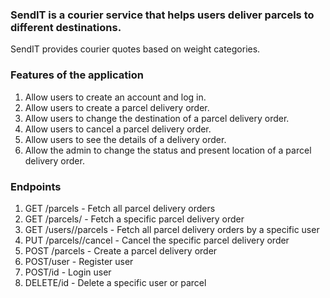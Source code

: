 
### SendIT is a courier service that helps users deliver parcels to different destinations. <br/>
SendIT provides courier quotes based on weight categories. <br/>

### Features of the application <br/>
1. Allow users to create an account and log in.  <br/>
2. Allow users to create a parcel delivery order.  <br/>
3. Allow users to change the destination of a parcel delivery order. <br/>
4. Allow users to cancel a parcel delivery order. <br/>
5. Allow users to see the details of a delivery order.  <br/>
6. Allow the admin to change the status and present location of a parcel delivery order.  <br/>
### Endpoints
1. GET /parcels - Fetch all parcel delivery orders <br/>  
2. GET /parcels/<parcelId> - Fetch a specific parcel delivery order<br/>
3. GET /users/<userId>/parcels - Fetch all parcel delivery orders by a
specific user <br/>
4. PUT /parcels/<parcelId>/cancel - Cancel the specific parcel delivery order <br/>
5. POST /parcels - Create a parcel delivery order<br/>
6. POST/user - Register user <br/>
7. POST/id - Login user <br/>
8. DELETE/id - Delete a specific user or parcel  <br/>
 
